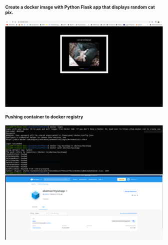 #### Create a docker image with Python Flask app that displays random cat pix.
![index_html](images/index_html.png)
#### Pushing container to docker registry
![push_to_docker_hub](images/push_to_docker_hub.png)
![index_html](images/result_of_pushing.png)
